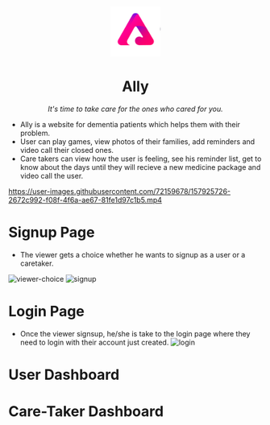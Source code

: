<p align="center">
  <img alt="ally logo" src="assets/img/allyshow_w_1x.png" width="100px" />
  <h1 align="center">Ally</h1>
  <p align="center"><i>It's time to take care for the ones who cared for you.</i></h2>
</p>


- Ally is a website for dementia patients which helps them with their problem.
- User can play games, view photos of their families, add reminders and video call their closed ones.
- Care takers can view how the user is feeling, see his reminder list, get to know about the days until they will recieve a new medicine package and video call the user.


https://user-images.githubusercontent.com/72159678/157925726-2672c992-f08f-4f6a-ae67-81fe1d97c1b5.mp4

# Signup Page
- The viewer gets a choice whether he wants to signup as a user or a caretaker.

![viewer-choice](https://user-images.githubusercontent.com/72159678/157926764-c3d35ca9-6212-4609-a01c-b6816eab6b51.PNG)
![signup](https://user-images.githubusercontent.com/72159678/157926776-b781dd07-a995-4208-81dc-4d9dd6d44795.PNG)

# Login Page
- Once the viewer signsup, he/she is take to the login page where they need to login with their account just created.
![login](https://user-images.githubusercontent.com/72159678/157927417-c8c171bb-4ce5-456b-9d91-b5d5caef0ffe.PNG)

# User Dashboard




# Care-Taker Dashboard


